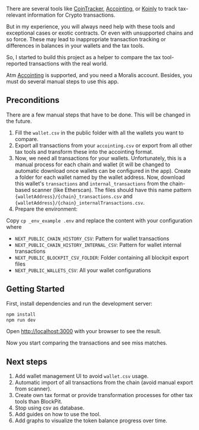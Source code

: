 There are several tools like [CoinTracker](https://www.cointracker.io/), [Accointing](https://www.accointing.com/), or [Koinly](https://koinly.io/) to track tax-relevant information for Crypto transactions.

But in my experience, you will always need help with these tools and exceptional cases or exotic contracts. Or even with unsupported chains and so force. These may lead to inappropriate transaction tracking or differences in balances in your wallets and the tax tools.

So, I started to build this project as a helper to compare the tax tool-reported transactions with the real world.

Atm [Accointing](https://www.accointing.com/) is supported, and you need a Moralis account. Besides, you must do several manual steps to use this app.

## Preconditions

There are a few manual steps that have to be done. This will be changed in the future.

1. Fill the `wallet.csv` in the public folder with all the wallets you want to compare.
2. Export all transactions from your `accointing.csv` or export from all other tax tools and transform these into the accointing format.
3. Now, we need all transactions for your wallets. Unfortunately, this is a manual process for each chain and wallet (it will be changed to automatic download once wallets can be configured in the app). Create a folder for each wallet named by the wallet address. Now, download this wallet's `transactions` and `internal_transactions` from the chain-based scanner (like Etherscan). The files should have this name pattern `{walletAddress}/{chain}_transactions.csv` and `{walletAddress}/{chain}_internalTransactions.csv`.
4. Prepare the environment:

Copy `cp _env_example .env` and replace the content with your configuration where

- `NEXT_PUBLIC_CHAIN_HISTORY_CSV`: Pattern for wallet transactions
- `NEXT_PUBLIC_CHAIN_HISTORY_INTERNAL_CSV`: Pattern for wallet internal transactions
- `NEXT_PUBLIC_BLOCKPIT_CSV_FOLDER`: Folder containing all blockpit export files
- `NEXT_PUBLIC_WALLETS_CSV`: All your wallet configurations

## Getting Started

First, install dependencies and run the development server:

```bash
npm install
npm run dev
```

Open [http://localhost:3000](http://localhost:3000) with your browser to see the result.

Now you start comparing the transactions and see miss matches.

## Next steps

1. Add wallet management UI to avoid `wallet.csv` usage.
2. Automatic import of all transactions from the chain (avoid manual export from scanner).
3. Create own tax format or provide transformation processes for other tax tools than BlockPit.
4. Stop using csv as database.
5. Add guides on how to use the tool.
6. Add graphs to visualize the token balance progress over time.
